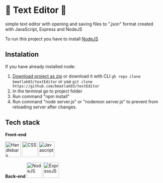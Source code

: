 # 📝 Text Editor 📝
simple text editor with opening and saving files to ".json" format created with JavaScript, Express and NodeJS


To run this project you have to install [NodeJS](https://nodejs.org/en/)

## Instalation

If you have already installed node:
  1. [Download project as zip](https://github.com/bmatlak03/textEditor/archive/refs/heads/main.zip) or download it with CLI `gh repo clone bmatlak03/textEditor` or use `git clone https://github.com/bmatlak03/textEditor`
  2. In the terminal go to project folder
  3. Run command "npm install"
  4. Run command "node server.js" or "nodemon server.js" to prevent from reloading server after changes.
  
## Tech stack

**Front-end**

<a href="https://handlebarsjs.com/" title="Handlebars"><img src="https://github.com/get-icon/geticon/blob/master/icons/handlebars.svg" alt="Handlebars" width="50px" height="50px"></a>  <a href="https://developer.mozilla.org/pl/docs/Web/CSS" title="CSS"><img src="https://github.com/get-icon/geticon/blob/master/icons/css-3.svg" alt="CSS" width="50px" height="50px"></a> <a href="https://developer.mozilla.org/pl/docs/Web/JavaScript" title="Javascript"><img src="https://github.com/get-icon/geticon/blob/master/icons/javascript.svg" alt="Javascript" width="50px" height="50px"></a>


**Back-end**
<a href="https://nodejs.org" title="NodeJS"><img src="https://github.com/get-icon/geticon/blob/master/icons/nodejs.svg" alt="NodeJS" width="50px" height="50px"></a> <a href="https://expressjs.com/" title="NodeJS"><img src="https://github.com/get-icon/geticon/blob/master/icons/express.svg" alt="ExpressJS" width="50px" height="50px"></a>
